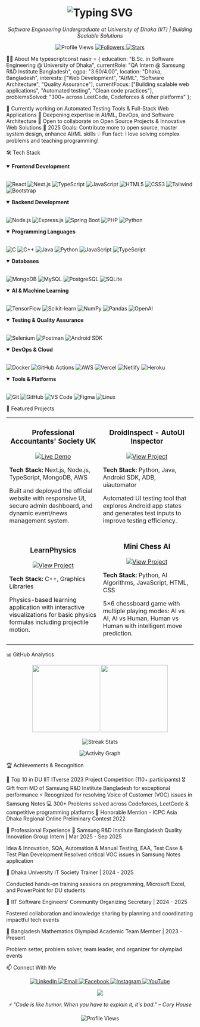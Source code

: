 <h1 align="center">
  <img src="https://readme-typing-svg.herokuapp.com?font=Fira+Code&size=32&duration=3000&pause=1000&color=0E75B6&center=true&vCenter=true&width=600&lines=Hi+%F0%9F%91%8B+I'm+Nasir+Uddin;Software+Engineer;Full-Stack+Developer;AI+%26+ML+Enthusiast" alt="Typing SVG" />
</h1>
<p align="center">
  <em>Software Engineering Undergraduate at University of Dhaka (IIT) | Building Scalable Solutions</em>
</p>
<p align="center"> 
  <img src="https://komarev.com/ghpvc/?username=nasir-1310&label=Profile%20Views&color=0e75b6&style=flat-square" alt="Profile Views" /> 
  <a href="https://github.com/nasir-1310?tab=followers">
    <img src="https://img.shields.io/github/followers/nasir-1310?label=Followers&style=social" alt="Followers"> 
  </a>
  <a href="https://github.com/nasir-1310">
    <img src="https://img.shields.io/github/stars/nasir-1310?affiliations=OWNER&style=social" alt="Stars">
  </a>
</p>

👨‍💻 About Me
typescriptconst nasir = {
  education: "B.Sc. in Software Engineering @ University of Dhaka",
  currentRole: "QA Intern @ Samsung R&D Institute Bangladesh",
  cgpa: "3.60/4.00",
  location: "Dhaka, Bangladesh",
  interests: ["Web Development", "AI/ML", "Software Architecture", "Quality Assurance"],
  currentFocus: ["Building scalable web applications", "Automated testing", "Clean code practices"],
  problemsSolved: "300+ across LeetCode, Codeforces & other platforms"
};

🔭 Currently working on Automated Testing Tools & Full-Stack Web Applications
🌱 Deepening expertise in AI/ML, DevOps, and Software Architecture
👯 Open to collaborate on Open Source Projects & Innovative Web Solutions
🎯 2025 Goals: Contribute more to open source, master system design, enhance AI/ML skills
💡 Fun fact: I love solving complex problems and teaching programming!


🛠️ Tech Stack
<details open>
<summary><b>Frontend Development</b></summary>
<br>
<p>
  <img src="https://img.shields.io/badge/React-20232A?style=for-the-badge&logo=react&logoColor=61DAFB" alt="React"/>
  <img src="https://img.shields.io/badge/Next.js-000000?style=for-the-badge&logo=nextdotjs&logoColor=white" alt="Next.js"/>
  <img src="https://img.shields.io/badge/TypeScript-007ACC?style=for-the-badge&logo=typescript&logoColor=white" alt="TypeScript"/>
  <img src="https://img.shields.io/badge/JavaScript-F7DF1E?style=for-the-badge&logo=javascript&logoColor=black" alt="JavaScript"/>
  <img src="https://img.shields.io/badge/HTML5-E34F26?style=for-the-badge&logo=html5&logoColor=white" alt="HTML5"/>
  <img src="https://img.shields.io/badge/CSS3-1572B6?style=for-the-badge&logo=css3&logoColor=white" alt="CSS3"/>
  <img src="https://img.shields.io/badge/Tailwind_CSS-38B2AC?style=for-the-badge&logo=tailwind-css&logoColor=white" alt="Tailwind"/>
  <img src="https://img.shields.io/badge/Bootstrap-563D7C?style=for-the-badge&logo=bootstrap&logoColor=white" alt="Bootstrap"/>
</p>
</details>
<details open>
<summary><b>Backend Development</b></summary>
<br>
<p>
  <img src="https://img.shields.io/badge/Node.js-339933?style=for-the-badge&logo=nodedotjs&logoColor=white" alt="Node.js"/>
  <img src="https://img.shields.io/badge/Express.js-000000?style=for-the-badge&logo=express&logoColor=white" alt="Express.js"/>
  <img src="https://img.shields.io/badge/Spring_Boot-6DB33F?style=for-the-badge&logo=spring-boot&logoColor=white" alt="Spring Boot"/>
  <img src="https://img.shields.io/badge/PHP-777BB4?style=for-the-badge&logo=php&logoColor=white" alt="PHP"/>
  <img src="https://img.shields.io/badge/Python-3776AB?style=for-the-badge&logo=python&logoColor=white" alt="Python"/>
</p>
</details>
<details open>
<summary><b>Programming Languages</b></summary>
<br>
<p>
  <img src="https://img.shields.io/badge/C-00599C?style=for-the-badge&logo=c&logoColor=white" alt="C"/>
  <img src="https://img.shields.io/badge/C++-00599C?style=for-the-badge&logo=cplusplus&logoColor=white" alt="C++"/>
  <img src="https://img.shields.io/badge/Java-ED8B00?style=for-the-badge&logo=openjdk&logoColor=white" alt="Java"/>
  <img src="https://img.shields.io/badge/Python-3776AB?style=for-the-badge&logo=python&logoColor=white" alt="Python"/>
  <img src="https://img.shields.io/badge/JavaScript-F7DF1E?style=for-the-badge&logo=javascript&logoColor=black" alt="JavaScript"/>
  <img src="https://img.shields.io/badge/TypeScript-007ACC?style=for-the-badge&logo=typescript&logoColor=white" alt="TypeScript"/>
</p>
</details>
<details open>
<summary><b>Databases</b></summary>
<br>
<p>
  <img src="https://img.shields.io/badge/MongoDB-4EA94B?style=for-the-badge&logo=mongodb&logoColor=white" alt="MongoDB"/>
  <img src="https://img.shields.io/badge/MySQL-005C84?style=for-the-badge&logo=mysql&logoColor=white" alt="MySQL"/>
  <img src="https://img.shields.io/badge/PostgreSQL-316192?style=for-the-badge&logo=postgresql&logoColor=white" alt="PostgreSQL"/>
  <img src="https://img.shields.io/badge/SQLite-07405E?style=for-the-badge&logo=sqlite&logoColor=white" alt="SQLite"/>
</p>
</details>
<details open>
<summary><b>AI & Machine Learning</b></summary>
<br>
<p>
  <img src="https://img.shields.io/badge/TensorFlow-FF6F00?style=for-the-badge&logo=tensorflow&logoColor=white" alt="TensorFlow"/>
  <img src="https://img.shields.io/badge/scikit--learn-F7931E?style=for-the-badge&logo=scikit-learn&logoColor=white" alt="Scikit-learn"/>
  <img src="https://img.shields.io/badge/NumPy-013243?style=for-the-badge&logo=numpy&logoColor=white" alt="NumPy"/>
  <img src="https://img.shields.io/badge/Pandas-150458?style=for-the-badge&logo=pandas&logoColor=white" alt="Pandas"/>
  <img src="https://img.shields.io/badge/OpenAI-412991?style=for-the-badge&logo=openai&logoColor=white" alt="OpenAI"/>
</p>
</details>
<details open>
<summary><b>Testing & Quality Assurance</b></summary>
<br>
<p>
  <img src="https://img.shields.io/badge/Selenium-43B02A?style=for-the-badge&logo=selenium&logoColor=white" alt="Selenium"/>
  <img src="https://img.shields.io/badge/Postman-FF6C37?style=for-the-badge&logo=postman&logoColor=white" alt="Postman"/>
  <img src="https://img.shields.io/badge/Android_SDK-3DDC84?style=for-the-badge&logo=android&logoColor=white" alt="Android SDK"/>
</p>
</details>
<details open>
<summary><b>DevOps & Cloud</b></summary>
<br>
<p>
  <img src="https://img.shields.io/badge/Docker-2496ED?style=for-the-badge&logo=docker&logoColor=white" alt="Docker"/>
  <img src="https://img.shields.io/badge/GitHub_Actions-2088FF?style=for-the-badge&logo=github-actions&logoColor=white" alt="GitHub Actions"/>
  <img src="https://img.shields.io/badge/AWS-232F3E?style=for-the-badge&logo=amazon-aws&logoColor=white" alt="AWS"/>
  <img src="https://img.shields.io/badge/Vercel-000000?style=for-the-badge&logo=vercel&logoColor=white" alt="Vercel"/>
  <img src="https://img.shields.io/badge/Netlify-00C7B7?style=for-the-badge&logo=netlify&logoColor=white" alt="Netlify"/>
  <img src="https://img.shields.io/badge/Heroku-430098?style=for-the-badge&logo=heroku&logoColor=white" alt="Heroku"/>
</p>
</details>
<details open>
<summary><b>Tools & Platforms</b></summary>
<br>
<p>
  <img src="https://img.shields.io/badge/Git-F05032?style=for-the-badge&logo=git&logoColor=white" alt="Git"/>
  <img src="https://img.shields.io/badge/GitHub-181717?style=for-the-badge&logo=github&logoColor=white" alt="GitHub"/>
  <img src="https://img.shields.io/badge/VS_Code-007ACC?style=for-the-badge&logo=visual-studio-code&logoColor=white" alt="VS Code"/>
  <img src="https://img.shields.io/badge/Figma-F24E1E?style=for-the-badge&logo=figma&logoColor=white" alt="Figma"/>
  <img src="https://img.shields.io/badge/Linux-FCC624?style=for-the-badge&logo=linux&logoColor=black" alt="Linux"/>
</p>
</details>

🚀 Featured Projects
<table>
  <tr>
    <td width="50%">
      <h3 align="center">Professional Accountants' Society UK</h3>
      <p align="center">
        <a href="https://www.accountantssociety.org/" target="_blank">
          <img src="https://img.shields.io/badge/Live_Demo-0E75B6?style=for-the-badge&logo=vercel&logoColor=white" alt="Live Demo"/>
        </a>
      </p>
      <p><strong>Tech Stack:</strong> Next.js, Node.js, TypeScript, MongoDB, AWS</p>
      <p>Built and deployed the official website with responsive UI, secure admin dashboard, and dynamic event/news management system.</p>
    </td>
    <td width="50%">
      <h3 align="center">DroidInspect - AutoUI Inspector</h3>
      <p align="center">
        <a href="https://github.com/Nasir-1310/DroidInspect" target="_blank">
          <img src="https://img.shields.io/badge/View_Project-181717?style=for-the-badge&logo=github&logoColor=white" alt="View Project"/>
        </a>
      </p>
      <p><strong>Tech Stack:</strong> Python, Java, Android SDK, ADB, uiautomator</p>
      <p>Automated UI testing tool that explores Android app states and generates test inputs to improve testing efficiency.</p>
    </td>
  </tr>
  <tr>
    <td width="50%">
      <h3 align="center">LearnPhysics</h3>
      <p align="center">
        <a href="https://github.com/Nasir-1310/LearnPhysics" target="_blank">
          <img src="https://img.shields.io/badge/View_Project-181717?style=for-the-badge&logo=github&logoColor=white" alt="View Project"/>
        </a>
      </p>
      <p><strong>Tech Stack:</strong> C++, Graphics Libraries</p>
      <p>Physics-based learning application with interactive visualizations for basic physics formulas including projectile motion.</p>
    </td>
    <td width="50%">
      <h3 align="center">Mini Chess AI</h3>
      <p align="center">
        <a href="https://github.com/Nasir-1310/Mini-Chess" target="_blank">
          <img src="https://img.shields.io/badge/View_Project-181717?style=for-the-badge&logo=github&logoColor=white" alt="View Project"/>
        </a>
      </p>
      <p><strong>Tech Stack:</strong> Python, AI Algorithms, JavaScript, HTML, CSS</p>
      <p>5×6 chessboard game with multiple playing modes: AI vs AI, AI vs Human, Human vs Human with intelligent move prediction.</p>
    </td>
  </tr>
</table>

📊 GitHub Analytics
<p align="center">
  <img height="180em" src="https://github-readme-stats.vercel.app/api?username=nasir-1310&show_icons=true&theme=tokyonight&include_all_commits=true&count_private=true"/>
  <img height="180em" src="https://github-readme-stats.vercel.app/api/top-langs/?username=nasir-1310&layout=compact&langs_count=8&theme=tokyonight"/>
</p>
<p align="center">
  <img src="https://github-readme-streak-stats.herokuapp.com/?user=nasir-1310&theme=tokyonight" alt="Streak Stats"/>
</p>
<p align="center">
  <img src="https://github-readme-activity-graph.vercel.app/graph?username=nasir-1310&theme=tokyo-night&hide_border=true" alt="Activity Graph"/>
</p>

🏆 Achievements & Recognition

🥇 Top 10 in DU IIT ITverse 2023 Project Competition (110+ participants)
🎖️ Gift from MD of Samsung R&D Institute Bangladesh for exceptional performance
⚡ Recognized for resolving Voice of Customer (VOC) issues in Samsung Notes
💻 300+ Problems solved across Codeforces, LeetCode & competitive programming platforms
🏅 Honorable Mention - ICPC Asia Dhaka Regional Online Preliminary Contest 2022


💼 Professional Experience
🔹 Samsung R&D Institute Bangladesh
Quality Innovation Group Intern | Mar 2025 - Sep 2025

Idea & Innovation, SQA, Automation & Manual Testing, EAA, Test Case & Test Plan Development
Resolved critical VOC issues in Samsung Notes application

🔹 Dhaka University IT Society
Trainer | 2024 - 2025

Conducted hands-on training sessions on programming, Microsoft Excel, and PowerPoint for DU students

🔹 IIT Software Engineers' Community
Organizing Secretary | 2024 - 2025

Fostered collaboration and knowledge sharing by planning and coordinating impactful tech events

🔹 Bangladesh Mathematics Olympiad
Academic Team Member | 2023 - Present

Problem setter, problem solver, team leader, and organizer for olympiad events


📫 Connect With Me
<p align="center">
  <a href="https://linkedin.com/in/nasir-uddin" target="_blank">
    <img src="https://img.shields.io/badge/LinkedIn-0077B5?style=for-the-badge&logo=linkedin&logoColor=white" alt="LinkedIn"/>
  </a>
  <a href="mailto:bsse1310@iit.du.ac.bd">
    <img src="https://img.shields.io/badge/Email-D14836?style=for-the-badge&logo=gmail&logoColor=white" alt="Email"/>
  </a>
  <a href="https://fb.com/nasir-uddin" target="_blank">
    <img src="https://img.shields.io/badge/Facebook-1877F2?style=for-the-badge&logo=facebook&logoColor=white" alt="Facebook"/>
  </a>
  <a href="https://instagram.com/nasir__1310" target="_blank">
    <img src="https://img.shields.io/badge/Instagram-E4405F?style=for-the-badge&logo=instagram&logoColor=white" alt="Instagram"/>
  </a>
  <a href="https://www.youtube.com/c/n3journey" target="_blank">
    <img src="https://img.shields.io/badge/YouTube-FF0000?style=for-the-badge&logo=youtube&logoColor=white" alt="YouTube"/>
  </a>
</p>

<p align="center">
  <img src="https://capsule-render.vercel.app/api?type=waving&color=gradient&height=100&section=footer"/>
</p>
<p align="center">
  <i>⚡ "Code is like humor. When you have to explain it, it's bad." – Cory House</i>
</p>
<p align="center">
  <img src="https://komarev.com/ghpvc/?username=nasir-1310&label=Profile%20Views&color=0e75b6&style=flat" alt="Profile Views" />
</p>
